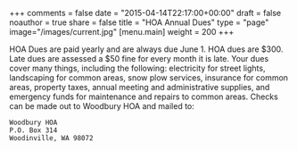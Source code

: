 +++
comments = false
date = "2015-04-14T22:17:00+00:00"
draft = false
noauthor = true
share = false
title = "HOA Annual Dues"
type = "page"
image="/images/current.jpg"
[menu.main]
weight = 200
+++

HOA Dues are paid yearly and are always due June 1. HOA dues are $300. Late dues are assessed a $50 fine for every month it is late. Your dues cover many things, including the following: electricity for street lights, landscaping for common areas, snow plow services, insurance for common areas, property taxes, annual meeting and administrative supplies, and emergency funds for maintenance and repairs to common areas. Checks can be made out to Woodbury HOA and mailed to:

    Woodbury HOA
    P.O. Box 314
    Woodinville, WA 98072